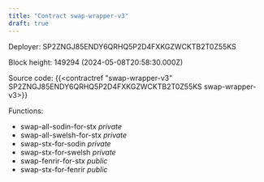 ```yaml
---
title: "Contract swap-wrapper-v3"
draft: true
---
```

Deployer: SP2ZNGJ85ENDY6QRHQ5P2D4FXKGZWCKTB2T0Z55KS


 



Block height: 149294 (2024-05-08T20:58:30.000Z)

Source code: {{<contractref "swap-wrapper-v3" SP2ZNGJ85ENDY6QRHQ5P2D4FXKGZWCKTB2T0Z55KS swap-wrapper-v3>}}

Functions:

* swap-all-sodin-for-stx _private_
* swap-all-swelsh-for-stx _private_
* swap-stx-for-sodin _private_
* swap-stx-for-swelsh _private_
* swap-fenrir-for-stx _public_
* swap-stx-for-fenrir _public_
